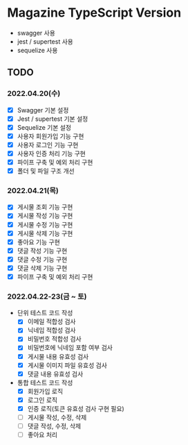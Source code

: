 # Magazine TypeScript Version

- swagger 사용
- jest / supertest 사용
- sequelize 사용

## TODO

### 2022.04.20(수)

- [x] Swagger 기본 설정
- [x] Jest / supertest 기본 설정
- [x] Sequelize 기본 설정
- [x] 사용자 회원가입 기능 구현
- [x] 사용자 로그인 기능 구현
- [x] 사용자 인증 처리 기능 구현
- [x] 파이프 구축 및 예외 처리 구현
- [x] 폴더 및 파일 구조 개선

### 2022.04.21(목)

- [x] 게시물 조회 기능 구현
- [x] 게시물 작성 기능 구현
- [x] 게시물 수정 기능 구현
- [x] 게시물 삭제 기능 구현
- [x] 좋아요 기능 구현
- [x] 댓글 작성 기능 구현
- [x] 댓글 수정 기능 구현
- [x] 댓글 삭제 기능 구현
- [x] 파이프 구축 및 예외 처리 구현

### 2022.04.22-23(금 ~ 토)

- 단위 테스트 코드 작성
  - [x] 이메일 적합성 검사
  - [x] 닉네임 적합성 검사
  - [x] 비밀번호 적합성 검사
  - [x] 비밀번호에 닉네임 포함 여부 검사
  - [x] 게시물 내용 유효성 검사
  - [x] 게시물 이미지 파일 유효성 검사
  - [x] 댓글 내용 유효성 검사
- 통합 테스트 코드 작성
  - [x] 회원가입 로직
  - [x] 로그인 로직
  - [x] 인증 로직(토큰 유효성 검사 구현 필요)
  - [ ] 게시물 작성, 수정, 삭제
  - [ ] 댓글 작성, 수정, 삭제
  - [ ] 좋아요 처리
